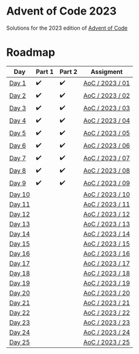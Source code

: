 # Advent of Code 2023
Solutions for the 2023 edition of [Advent of Code](https://adventofcode.com/2023)

# Roadmap
| Day              | Part 1             | Part 2             | Assigment                                               |
|------------------|--------------------|--------------------|---------------------------------------------------------|
| [Day 1](day01/)  | :heavy_check_mark: | :heavy_check_mark: | [AoC / 2023 / 01](https://adventofcode.com/2023/day/1)  |
| [Day 2](day02/)  | :heavy_check_mark: | :heavy_check_mark: | [AoC / 2023 / 02](https://adventofcode.com/2023/day/2)  |
| [Day 3](day03/)  | :heavy_check_mark: | :heavy_check_mark: | [AoC / 2023 / 03](https://adventofcode.com/2023/day/3)  |
| [Day 4](day04/)  | :heavy_check_mark: | :heavy_check_mark: | [AoC / 2023 / 04](https://adventofcode.com/2023/day/4)  |
| [Day 5](day05/)  | :heavy_check_mark: | :heavy_check_mark: | [AoC / 2023 / 05](https://adventofcode.com/2023/day/5)  |
| [Day 6](day06/)  | :heavy_check_mark: | :heavy_check_mark: | [AoC / 2023 / 06](https://adventofcode.com/2023/day/6)  |
| [Day 7](day07/)  | :heavy_check_mark: | :heavy_check_mark: | [AoC / 2023 / 07](https://adventofcode.com/2023/day/7)  |
| [Day 8](day08/)  | :heavy_check_mark: | :heavy_check_mark: | [AoC / 2023 / 08](https://adventofcode.com/2023/day/8)  |
| [Day 9](day09/)  | :heavy_check_mark: | :heavy_check_mark: | [AoC / 2023 / 09](https://adventofcode.com/2023/day/9)  |
| [Day 10](day10/) |                    |                    | [AoC / 2023 / 10](https://adventofcode.com/2023/day/10) |
| [Day 11](day11/) |                    |                    | [AoC / 2023 / 11](https://adventofcode.com/2023/day/11) |
| [Day 12](day12/) |                    |                    | [AoC / 2023 / 12](https://adventofcode.com/2023/day/12) |
| [Day 13](day13/) |                    |                    | [AoC / 2023 / 13](https://adventofcode.com/2023/day/13) |
| [Day 14](day14/) |                    |                    | [AoC / 2023 / 14](https://adventofcode.com/2023/day/14) |
| [Day 15](day15/) |                    |                    | [AoC / 2023 / 15](https://adventofcode.com/2023/day/15) |
| [Day 16](day16/) |                    |                    | [AoC / 2023 / 16](https://adventofcode.com/2023/day/16) |
| [Day 17](day17/) |                    |                    | [AoC / 2023 / 17](https://adventofcode.com/2023/day/17) |
| [Day 18](day18/) |                    |                    | [AoC / 2023 / 18](https://adventofcode.com/2023/day/18) |
| [Day 19](day19/) |                    |                    | [AoC / 2023 / 19](https://adventofcode.com/2023/day/19) |
| [Day 20](day20/) |                    |                    | [AoC / 2023 / 20](https://adventofcode.com/2023/day/20) |
| [Day 21](day21/) |                    |                    | [AoC / 2023 / 21](https://adventofcode.com/2023/day/21) |
| [Day 22](day22/) |                    |                    | [AoC / 2023 / 22](https://adventofcode.com/2023/day/22) |
| [Day 23](day23/) |                    |                    | [AoC / 2023 / 23](https://adventofcode.com/2023/day/23) |
| [Day 24](day24/) |                    |                    | [AoC / 2023 / 24](https://adventofcode.com/2023/day/24) |
| [Day 25](day25/) |                    |                    | [AoC / 2023 / 25](https://adventofcode.com/2023/day/25) |
